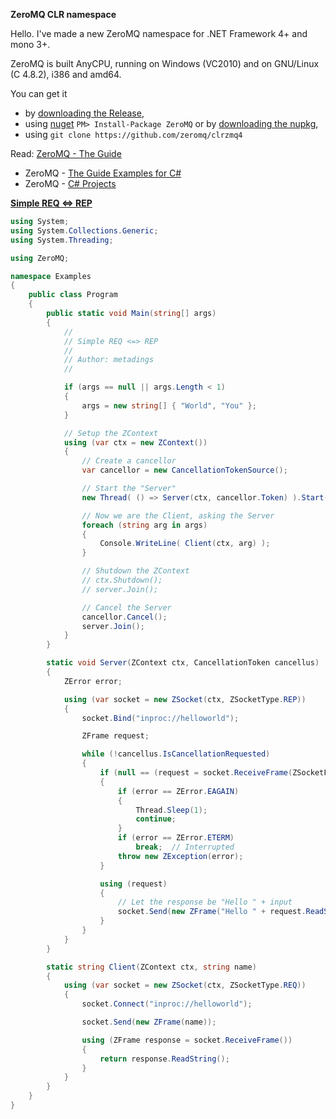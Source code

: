 ﻿
**ZeroMQ CLR namespace**

Hello. I've made a new ZeroMQ namespace for .NET Framework 4+ and mono 3+.

ZeroMQ is built AnyCPU, running on Windows (VC2010) and on GNU/Linux (C 4.8.2), i386 and amd64.

You can get it
- by [downloading the Release](https://github.com/zeromq/clrzmq4/releases/tag/master00),
- using [nuget](https://www.nuget.org/packages/ZeroMQ/) `PM> Install-Package ZeroMQ` or by [downloading the nupkg](https://packages.nuget.org/api/v1/package/ZeroMQ/),
- using `git clone https://github.com/zeromq/clrzmq4`

Read: [ZeroMQ - The Guide](http://zguide.zeromq.org/page:all)
- ZeroMQ - [The Guide Examples for C#](http://github.com/metadings/zguide/tree/master/examples/C%23)
- ZeroMQ - [C# Projects](http://github.com/metadings/clrzmq-test)

**[Simple REQ <=> REP](https://github.com/metadings/zguide/blob/master/examples/C%23/Beispiel.cs)**

```csharp
using System;
using System.Collections.Generic;
using System.Threading;

using ZeroMQ;

namespace Examples
{
	public class Program
	{
		public static void Main(string[] args)
		{
			//
			// Simple REQ <=> REP
			//
			// Author: metadings
			//

			if (args == null || args.Length < 1)
			{
				args = new string[] { "World", "You" };
			}

			// Setup the ZContext
			using (var ctx = new ZContext())
			{
				// Create a cancellor
				var cancellor = new CancellationTokenSource();

				// Start the "Server"
				new Thread( () => Server(ctx, cancellor.Token) ).Start();

				// Now we are the Client, asking the Server
				foreach (string arg in args)
				{
					Console.WriteLine( Client(ctx, arg) );
				}

				// Shutdown the ZContext
				// ctx.Shutdown();
				// server.Join();

				// Cancel the Server
				cancellor.Cancel();
				server.Join();
			}
		}

		static void Server(ZContext ctx, CancellationToken cancellus)
		{
			ZError error;

			using (var socket = new ZSocket(ctx, ZSocketType.REP))
			{
				socket.Bind("inproc://helloworld");

				ZFrame request;

				while (!cancellus.IsCancellationRequested)
				{
					if (null == (request = socket.ReceiveFrame(ZSocketFlags.DontWait, out error)))
					{
						if (error == ZError.EAGAIN)
						{
							Thread.Sleep(1);
							continue;
						}
						if (error == ZError.ETERM)
							break;  // Interrupted
						throw new ZException(error);
					}

					using (request)
					{
						// Let the response be "Hello " + input
						socket.Send(new ZFrame("Hello " + request.ReadString()));
					}
				}
			}
		}

		static string Client(ZContext ctx, string name)
		{
			using (var socket = new ZSocket(ctx, ZSocketType.REQ))
			{
				socket.Connect("inproc://helloworld");

				socket.Send(new ZFrame(name));

				using (ZFrame response = socket.ReceiveFrame())
				{
					return response.ReadString();
				}
			}
		}
	}
}
```
